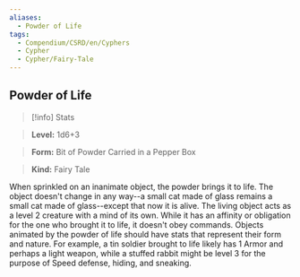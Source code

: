 ```yaml
---
aliases:
  - Powder of Life
tags:
  - Compendium/CSRD/en/Cyphers
  - Cypher
  - Cypher/Fairy-Tale
---
```

  
    
## Powder of Life    
>[!info] Stats    
> **Level:** 1d6+3    
> **Form:** Bit of Powder Carried in a Pepper Box    
> **Kind:** Fairy Tale  
    
When sprinkled on an inanimate object, the powder brings it to life. The object doesn't change in any way--a small cat made of glass remains a small cat made of glass--except that now it is alive. The living object acts as a level 2 creature with a mind of its own. While it has an affinity or obligation for the one who brought it to life, it doesn't obey commands. Objects animated by the powder of life should have stats that represent their form and nature. For example, a tin soldier brought to life likely has 1 Armor and perhaps a light weapon, while a stuffed rabbit might be level 3 for the purpose of Speed defense, hiding, and sneaking.